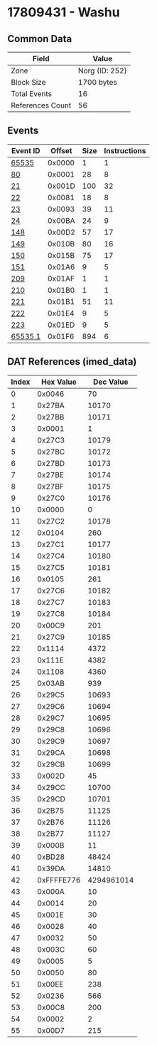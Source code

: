 # 17809431 - Washu

## Common Data

| Field            | Value          |
|------------------|----------------|
| Zone             | Norg (ID: 252) |
| Block Size       | 1700 bytes     |
| Total Events     | 16             |
| References Count | 56             |

## Events

| Event ID                | Offset   |   Size |   Instructions |
|-------------------------|----------|--------|----------------|
| [65535](./65535.md)     | 0x0000   |      1 |              1 |
| [80](./80.md)           | 0x0001   |     28 |              8 |
| [21](./21.md)           | 0x001D   |    100 |             32 |
| [22](./22.md)           | 0x0081   |     18 |              8 |
| [23](./23.md)           | 0x0093   |     39 |             11 |
| [24](./24.md)           | 0x00BA   |     24 |              9 |
| [148](./148.md)         | 0x00D2   |     57 |             17 |
| [149](./149.md)         | 0x010B   |     80 |             16 |
| [150](./150.md)         | 0x015B   |     75 |             17 |
| [151](./151.md)         | 0x01A6   |      9 |              5 |
| [209](./209.md)         | 0x01AF   |      1 |              1 |
| [210](./210.md)         | 0x01B0   |      1 |              1 |
| [221](./221.md)         | 0x01B1   |     51 |             11 |
| [222](./222.md)         | 0x01E4   |      9 |              5 |
| [223](./223.md)         | 0x01ED   |      9 |              5 |
| [65535.1](./65535.1.md) | 0x01F6   |    894 |              6 |

## DAT References (imed_data)

|   Index | Hex Value   |   Dec Value |
|---------|-------------|-------------|
|       0 | 0x0046      |          70 |
|       1 | 0x27BA      |       10170 |
|       2 | 0x27BB      |       10171 |
|       3 | 0x0001      |           1 |
|       4 | 0x27C3      |       10179 |
|       5 | 0x27BC      |       10172 |
|       6 | 0x27BD      |       10173 |
|       7 | 0x27BE      |       10174 |
|       8 | 0x27BF      |       10175 |
|       9 | 0x27C0      |       10176 |
|      10 | 0x0000      |           0 |
|      11 | 0x27C2      |       10178 |
|      12 | 0x0104      |         260 |
|      13 | 0x27C1      |       10177 |
|      14 | 0x27C4      |       10180 |
|      15 | 0x27C5      |       10181 |
|      16 | 0x0105      |         261 |
|      17 | 0x27C6      |       10182 |
|      18 | 0x27C7      |       10183 |
|      19 | 0x27C8      |       10184 |
|      20 | 0x00C9      |         201 |
|      21 | 0x27C9      |       10185 |
|      22 | 0x1114      |        4372 |
|      23 | 0x111E      |        4382 |
|      24 | 0x1108      |        4360 |
|      25 | 0x03AB      |         939 |
|      26 | 0x29C5      |       10693 |
|      27 | 0x29C6      |       10694 |
|      28 | 0x29C7      |       10695 |
|      29 | 0x29C8      |       10696 |
|      30 | 0x29C9      |       10697 |
|      31 | 0x29CA      |       10698 |
|      32 | 0x29CB      |       10699 |
|      33 | 0x002D      |          45 |
|      34 | 0x29CC      |       10700 |
|      35 | 0x29CD      |       10701 |
|      36 | 0x2B75      |       11125 |
|      37 | 0x2B76      |       11126 |
|      38 | 0x2B77      |       11127 |
|      39 | 0x000B      |          11 |
|      40 | 0xBD28      |       48424 |
|      41 | 0x39DA      |       14810 |
|      42 | 0xFFFFE776  |  4294961014 |
|      43 | 0x000A      |          10 |
|      44 | 0x0014      |          20 |
|      45 | 0x001E      |          30 |
|      46 | 0x0028      |          40 |
|      47 | 0x0032      |          50 |
|      48 | 0x003C      |          60 |
|      49 | 0x0005      |           5 |
|      50 | 0x0050      |          80 |
|      51 | 0x00EE      |         238 |
|      52 | 0x0236      |         566 |
|      53 | 0x00C8      |         200 |
|      54 | 0x0002      |           2 |
|      55 | 0x00D7      |         215 |
